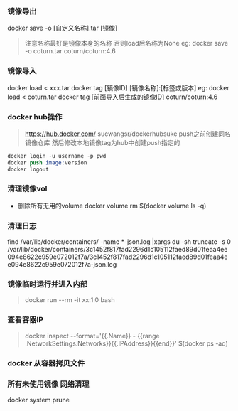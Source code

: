 ### 镜像导出
docker save -o [自定义名称].tar [镜像]

> 注意名称最好是镜像本身的名称 否则load后名称为None
eg: docker save -o coturn.tar coturn/coturn:4.6

### 镜像导入 
docker load < xxx.tar
docker tag [镜像ID] [镜像名称]:[标签或版本]
eg:
docker load < coturn.tar
docker tag [前面导入后生成的镜像ID] coturn/coturn:4.6

### docker hub操作
> https://hub.docker.com/
> sucwangsr/dockerhubsuke
> push之前创建同名镜像仓库
> 然后修改本地镜像tag为hub中创建push指定的
```s
docker login -u username -p pwd
docker push image:version
docker logout
```

### 清理镜像vol
- 删除所有无用的volume
docker volume rm $(docker volume ls -q)


### 清理日志
find /var/lib/docker/containers/ -name *-json.log |xargs du -sh
truncate -s 0 /var/lib/docker/containers/3c1452f817fad2296d1c105112faed89d01feaa4ee094e8622c959e072012f7a/3c1452f817fad2296d1c105112faed89d01feaa4ee094e8622c959e072012f7a-json.log



###  镜像临时运行并进入内部
> docker run --rm -it xx:1.0 bash


### 查看容器IP
> docker inspect --format='{{.Name}} - {{range .NetworkSettings.Networks}}{{.IPAddress}}{{end}}' $(docker ps -aq)


###  docker 从容器拷贝文件


### 所有未使用镜像 网络清理
docker system prune


